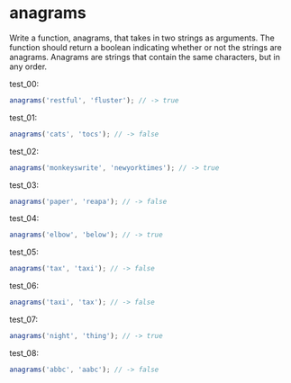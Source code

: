 # anagrams

Write a function, anagrams, that takes in two strings as arguments. The function should return a boolean indicating whether or not the strings are anagrams. Anagrams are strings that contain the same characters, but in any order.

test_00:
```js
anagrams('restful', 'fluster'); // -> true
```

test_01:
```js
anagrams('cats', 'tocs'); // -> false
```

test_02:
```js
anagrams('monkeyswrite', 'newyorktimes'); // -> true
```

test_03:
```js
anagrams('paper', 'reapa'); // -> false
```

test_04:
```js
anagrams('elbow', 'below'); // -> true
```

test_05:
```js
anagrams('tax', 'taxi'); // -> false
```
test_06:
```js
anagrams('taxi', 'tax'); // -> false
```

test_07:
```js
anagrams('night', 'thing'); // -> true
```

test_08:
```js
anagrams('abbc', 'aabc'); // -> false
```
